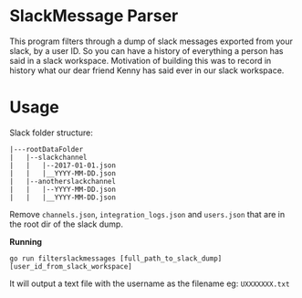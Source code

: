 # SlackMessage Parser

This program filters through a dump of slack messages exported from your slack, by a user ID. So you can have a history of everything a person has said in a slack workspace.
Motivation of building this was to record in history what our dear friend Kenny has said ever in our slack workspace.

# Usage

Slack folder structure:
```shell
|---rootDataFolder
|   |--slackchannel
|   |   |--2017-01-01.json
|   |   |__YYYY-MM-DD.json
|   |--anotherslackchannel
|   |   |--YYYY-MM-DD.json
|   |   |__YYYY-MM-DD.json
```
Remove `channels.json`, `integration_logs.json` and `users.json` that are in the root dir of the slack dump.

**Running**
```shell
go run filterslackmessages [full_path_to_slack_dump] [user_id_from_slack_workspace]
```

It will output a text file with the username as the filename eg: `UXXXXXXX.txt`